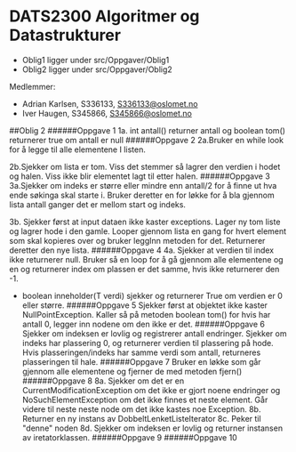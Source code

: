 # DATS2300 Algoritmer og Datastrukturer

- Oblig1 ligger under src/Oppgaver/Oblig1 
- Oblig2 ligger under src/Oppgaver/Oblig2

Medlemmer: 
- Adrian Karlsen, S336133, S336133@oslomet.no
- Iver Haugen, S345866, S345866@oslomet.no

##Oblig 2 
######Oppgave 1 
1a. int antall() returner antall og boolean tom() returnerer true om antall er null
######Oppgave 2
2a.Bruker en while look for å legge til alle elementene I listen.

2b.Sjekker om lista er tom. Viss det stemmer så lagrer den verdien i hodet og halen. Viss ikke blir elementet lagt til etter halen.
######Oppgave 3
3a.Sjekker om indeks er større eller mindre enn antall/2 for å finne ut hva ende søkinga skal starte i. Bruker deretter en for løkke for å bla gjennom lista antall ganger det er mellom start og indeks.

3b. Sjekker først at input dataen ikke kaster exceptions. Lager ny tom liste og lagrer hode i den gamle. Looper gjennom lista en gang for hvert element som skal kopieres over og bruker leggInn metoden for det. 
Returnerer deretter den nye lista.
######Oppgave 4
4a. Sjekker at verdien til index ikke returnerer null. Bruker så en loop for å gå gjennom alle elementene og en og returnerer index om plassen er det samme, hvis ikke returnerer den -1. 
- boolean inneholder(T verdi) sjekker og returnerer True om verdien er 0 eller større. 
######Oppgave 5
Sjekker først at objektet ikke kaster NullPointException. Kaller så på metoden boolean tom() for hvis har antall 0, legger inn nodene om den ikke er det. 
######Oppgave 6
Sjekker om indeksen er lovlig og registrerer antall endringer. Sjekker om indeks har plassering 0, og returnerer verdien til plassering på hode. 
Hvis plasseringen/indeks har samme verdi som antall, returneres plasseringen til hale.
######Oppgave 7
Bruker en løkke som går gjennom alle elementene og fjerner de med metoden fjern()
######Oppgave 8
8a. Sjekker om det er en CurrentModificationException om det ikke er gjort noene endringer og NoSuchElementException om det ikke finnes et neste element. Går videre til neste neste node om det ikke kastes noe Exception. 
8b. Returner en ny instans av DobbeltLenketListeIterator
8c. Peker til "denne" noden
8d. Sjekker om indeksen er lovlig og returner instansen av iretatorklassen. 
######Oppgave 9
######Oppgave 10